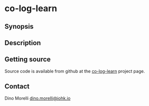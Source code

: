 # co-log-learn


## Synopsis


## Description


## Getting source

Source code is available from github at the [co-log-learn](https://github.com/dino-iog/co-log-learn) project page.


## Contact

Dino Morelli <dino.morelli@iohk.io>
